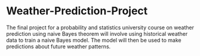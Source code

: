 # Weather-Prediction-Project
The final project for a probability and statistics university course on weather prediction using naive Bayes theorem will involve using historical weather data to train a naive Bayes model. The model will then be used to make predictions about future weather patterns.
